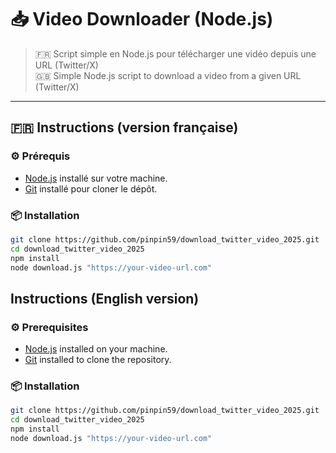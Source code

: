 # 📥 Video Downloader (Node.js)

> 🇫🇷 Script simple en Node.js pour télécharger une vidéo depuis une URL (Twitter/X)  
> 🇬🇧 Simple Node.js script to download a video from a given URL (Twitter/X)

---

## 🇫🇷 Instructions (version française)

### ⚙️ Prérequis

- [Node.js](https://nodejs.org) installé sur votre machine.
- [Git](https://git-scm.com) installé pour cloner le dépôt.

### 📦 Installation

```bash
git clone https://github.com/pinpin59/download_twitter_video_2025.git
cd download_twitter_video_2025
npm install
node download.js "https://your-video-url.com"
```

## Instructions (English version)

### ⚙️ Prerequisites

- [Node.js](https://nodejs.org) installed on your machine.
- [Git](https://git-scm.com) installed to clone the repository.

### 📦 Installation

```bash
git clone https://github.com/pinpin59/download_twitter_video_2025.git
cd download_twitter_video_2025
npm install
node download.js "https://your-video-url.com"
```
